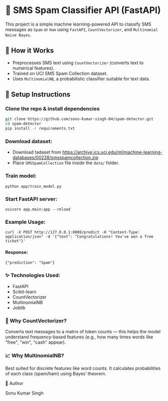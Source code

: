 # 📩 SMS Spam Classifier API (FastAPI)

This project is a simple machine learning-powered API to classify SMS messages as `Spam` or `Ham` using `FastAPI`, `CountVectorizer`, and `Multinomial Naive Bayes`.

## 🧠 How it Works

- Preprocesses SMS text using `CountVectorizer` (converts text to numerical features).
- Trained on UCI SMS Spam Collection dataset.
- Uses `MultinomialNB`, a probabilistic classifier suitable for text data.

## 🔧 Setup Instructions

### Clone the repo & install dependencies

```bash
git clone https://github.com/sonu-kumar-singh-04/spam-detector.git
cd spam-detector
pip install -r requirements.txt
```
### Download dataset:
- Download tadaset from https://archive.ics.uci.edu/ml/machine-learning-databases/00228/smsspamcollection.zip
- Place `SMSSpamCollection` file inside the `data/` folder.

### Train model:
```
python app/train_model.py
```

### Start FastAPI server:
```
uvicorn app.main:app --reload
```

### Example Usage:
```
curl -X POST http://127.0.0.1:8000/predict -H "Content-Type: application/json" -d '{"text": "Congratulations! You've won a free ticket"}'
```
#### Response:
```
{"prediction": "Spam"}
```

### ✨ Technologies Used:
 - FastAPI
 - Scikit-learn
 - CountVectorizer
 - MultinomialNB
 - Joblib

 ### 🙋 Why CountVectorizer?
 Converts text messages to a matrix of token counts — this helps the model understand frequency-based features (e.g., how many times words like "free", "win", "cash" appear).

 ### 📈 Why MultinomialNB?
 Best suited for discrete features like word counts. It calculates probabilities of each class (spam/ham) using Bayes’ theorem.

 👤 Author
 
 Sonu Kumar Singh